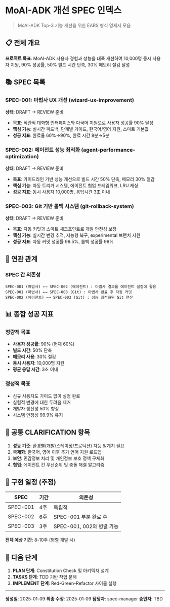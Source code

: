 # MoAI-ADK 개선 SPEC 인덱스

> MoAI-ADK Top-3 기능 개선을 위한 EARS 형식 명세서 모음

## 📋 전체 개요

**프로젝트 목표**: MoAI-ADK 사용자 경험과 성능을 대폭 개선하여 10,000명 동시 사용자 지원, 90% 성공률, 50% 빌드 시간 단축, 30% 메모리 절감 달성

## 📚 SPEC 목록

### SPEC-001: 마법사 UX 개선 (wizard-ux-improvement)
**상태**: DRAFT → REVIEW 준비

- **목표**: 직관적 대화형 인터페이스와 다국어 지원으로 사용자 성공률 90% 달성
- **핵심 기능**: 실시간 피드백, 단계별 가이드, 한국어/영어 지원, 스마트 기본값
- **성공 지표**: 완료율 60%→90%, 완료 시간 8분→5분

### SPEC-002: 에이전트 성능 최적화 (agent-performance-optimization)
**상태**: DRAFT → REVIEW 준비

- **목표**: 가이드라인 기반 성능 개선으로 빌드 시간 50% 단축, 메모리 30% 절감
- **핵심 기능**: 자동 트리거 시스템, 에이전트 협업 프레임워크, LRU 캐싱
- **성공 지표**: 동시 사용자 10,000명, 응답시간 3초 이내

### SPEC-003: Git 기반 롤백 시스템 (git-rollback-system)
**상태**: DRAFT → REVIEW 준비

- **목표**: 자동 커밋과 스마트 체크포인트로 개발 안전성 보장
- **핵심 기능**: 실시간 변경 추적, 지능형 복구, experimental 브랜치 지원
- **성공 지표**: 자동 커밋 성공률 99.5%, 롤백 성공률 99%

## 🔗 연관 관계

### SPEC 간 의존성
```
SPEC-001 (마법사) ←→ SPEC-002 (에이전트) : 마법사 결과를 에이전트 설정에 활용
SPEC-001 (마법사) ←→ SPEC-003 (Git) : 마법사 완료 후 자동 커밋
SPEC-002 (에이전트) ←→ SPEC-003 (Git) : 성능 최적화된 Git 연산
```

## 📊 종합 성공 지표

### 정량적 목표
- **사용자 성공률**: 90% (현재 60%)
- **빌드 시간**: 50% 단축
- **메모리 사용**: 30% 절감
- **동시 사용자**: 10,000명 지원
- **평균 응답 시간**: 3초 이내

### 정성적 목표
- 신규 사용자도 가이드 없이 설정 완료
- 실험적 변경에 대한 두려움 제거
- 개발자 생산성 50% 향상
- 시스템 안정성 99.9% 유지

## 🚧 공통 CLARIFICATION 항목

1. **성능 기준**: 환경별(개발/스테이징/프로덕션) 차등 임계치 필요
2. **국제화**: 한국어, 영어 이후 추가 언어 지원 로드맵
3. **보안**: 민감정보 처리 및 개인정보 보호 정책 구체화
4. **협업**: 에이전트 간 우선순위 및 충돌 해결 알고리즘

## 📅 구현 일정 (추정)

| SPEC | 기간 | 의존성 |
|------|------|---------|
| SPEC-001 | 4주 | 독립적 |
| SPEC-002 | 6주 | SPEC-001 부분 완료 후 |
| SPEC-003 | 3주 | SPEC-001, 002와 병렬 가능 |

**전체 예상 기간**: 8-10주 (병렬 개발 시)

## 🎯 다음 단계

1. **PLAN 단계**: Constitution Check 및 아키텍처 설계
2. **TASKS 단계**: TDD 기반 작업 분해
3. **IMPLEMENT 단계**: Red-Green-Refactor 사이클 실행

---

**생성일**: 2025-01-09
**최종 수정**: 2025-01-09
**담당자**: spec-manager
**승인자**: TBD